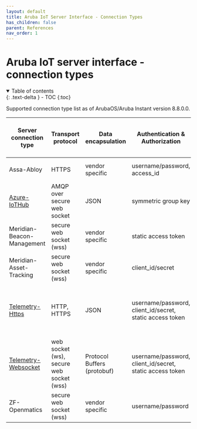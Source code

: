 ```yaml
---
layout: default
title: Aruba IoT Server Interface - Connection Types
has_children: false
parent: References
nav_order: 1
---
```


# Aruba IoT server interface - connection types

<details open markdown="block">
  <summary>
    Table of contents
  </summary>
  {: .text-delta }
- TOC
{:toc}
</details>

Supported connection type list as of ArubaOS/Aruba Instant version 8.8.0.0.

|Server connection type|Transport protocol|Data encapsulation|Authentication & Authorization|Supported report interval (in seconds)|Supported device class filter|Description|
|-|-|-|-|-|-|-|
|Assa-Abloy|HTTPS|vendor specific|username/password, access_id|1-3600 s, default: 600|assa-abloy|Assa Abloy Visiononline server|
|[Azure-IoTHub](../iot-concepts/server-connectivity/aruba_iot_server_interface.md#azure-iothub)|AMQP over secure web socket|JSON|symmetric group key|n/a -telemetry reports are not supported|all BLE types, serial-data|Connect with Azure IoT Hub|
|Meridian-Beacon-Management|secure web socket (wss)|vendor specific|static access token|10-600 s, default: 600 s|aruba-beacons|POST to a RESTful Meridian API|
|Meridian-Asset-Tracking|secure web socket (wss)|vendor specific|client_id/secret|2-600 s, default: 5 s|aruba-tags|Stream data to Meridian WebSocket server|
|[Telemetry-Https](../iot-concepts/server-connectivity/aruba_iot_server_interface.md#telemetry-https)|HTTP, HTTPS|JSON|username/password, client_id/secret, static access token|1-3600 s, default: 600 s|all BLE types, wifi-assoc-sta, wifi-unassoc-sta|POST Aruba IoT telemetry reports to HTTP server endpoint|
|[Telemetry-Websocket](../iot-concepts/server-connectivity/aruba_iot_server_interface.md#telemetry-websocket)|web socket (ws), secure web socket (wss)|Protocol Buffers (protobuf)|username/password, client_id/secret, static access token|1-3600 s, default: 600 s|all BLE types, wifi-tags, serial-data, zsd (ZigBee)|Stream data payloads to Aruba IoT interface compatible web socket server|
|ZF-Openmatics|secure web socket (wss)|vendor specific|username/password|5-600 s, default: 60 s|zf-tags|ZF Openmatics cloud management|